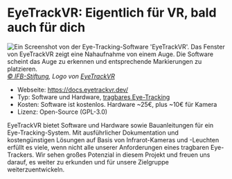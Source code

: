 # EyeTrackVR: Eigentlich für VR, bald auch für dich

![](/eyetrackvr.jpg "Ein Screenshot von der Eye-Tracking-Software 'EyeTrackVR'. Das Fenster von EyeTrackVR zeigt eine Nahaufnahme von einem Auge. Die Software scheint das Auge zu erkennen und entsprechende Markierungen zu platzieren.")
_[© IFB-Stiftung](https://ifb-stiftung.de/), Logo von [EyeTrackVR](https://docs.eyetrackvr.dev/)_

- Webseite: https://docs.eyetrackvr.dev/
- Typ: Software und Hardware, [tragbares Eye-Tracking](/02-grundlagenwissen/02-eye-tracking-was-ist-das#wearable-based-eye-tracking)
- Kosten: Software ist kostenlos. Hardware ~25€, plus ~10€ für Kamera
- Lizenz: Open-Source (GPL-3.0)

EyeTrackVR bietet Software und Hardware sowie Bauanleitungen für ein Eye-Tracking-System. Mit ausführlicher Dokumentation und kostengünstigen Lösungen auf Basis von Infrarot-Kameras und -Leuchten erfüllt es viele, wenn nicht alle unserer Anforderungen eines tragbaren Eye-Trackers. Wir sehen großes Potenzial in diesem Projekt und freuen uns darauf, es weiter zu erkunden und für unsere Zielgruppe weiterzuentwickeln.
